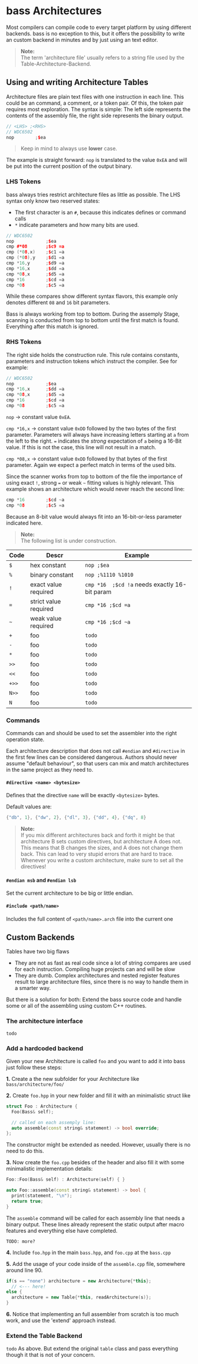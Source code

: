 # bass Architectures
Most compilers can compile code to every target platform by using different backends. bass is no exception to this, but it offers the possibility to write an custom backend in minutes and by just using an text editor.

> **Note:**<br/>
> The term 'architecture file' usually refers to a string file used by the Table-Architecture-Backend.

## Using and writing Architecture Tables
Architecture files are plain text files with one instruction in each line. This could be an command, a comment, or a token pair. 
Of this, the token pair requires most exploration. The syntax is simple: The left side represents the contents of the assembly file, the right side represents the binary output. 

```cpp
// <LHS> ;<RHS>
// WDC6502
nop        ;$ea
```
> Keep in mind to always use **lower** case.

The example is straight forward: `nop` is translated to the value `0xEA` and will be put into the current position of the output binary.

### LHS Tokens
bass always tries restrict architecture files as little as possible. The LHS syntax only know two reserved states:

* The first character is an `#`, because this indicates defines or command calls
* `*` indicate parameters and how many bits are used.

```cpp
// WDC6502
nop            ;$ea
cmp #*08       ;$c9 =a
cmp (*08,x)    ;$c1 =a
cmp (*08),y    ;$d1 =a
cmp *16,y      ;$d9 =a
cmp *16,x      ;$dd =a
cmp *08,x      ;$d5 =a
cmp *16        ;$cd =a
cmp *08        ;$c5 =a
```

While these compares show different syntax flavors, this example only denotes different `08` and `16` bit parameters.

Bass is always working from top to bottom. During the assemply Stage, scanning is conducted from top to bottom until the first match is found. Everything after this match is ignored. 


### RHS Tokens
The right side holds the construction rule. This rule contains constants, parameters and instruction tokens which instruct the compiler. See for example:

```cpp
// WDC6502
nop            ;$ea
cmp *16,x      ;$dd =a
cmp *08,x      ;$d5 =a
cmp *16        ;$cd =a
cmp *08        ;$c5 =a
```
`nop` -> constant value `0xEA`.

`cmp *16,x` -> constant value `0xDD` followed by the two bytes of the first parameter. Parameters will always have increasing letters starting at `a` from the left to the right. `=` indicates the *strong* expectation of `a` being a 16-Bit value. If this is not the case, this line will not result in a match.

`cmp *08,x` -> constant value `0xDD` followed by that bytes of the first parameter. Again we expect a perfect match in terms of the used bits.

Since the scanner works from top to bottom of the file the importance of using exact `!`, strong `=` or weak `~` fitting values is highly relevant. This example shows an architecture which would never reach the second line: 

```cpp
cmp *16        ;$cd ~a
cmp *08        ;$c5 =a
```
Because an 8-bit value would always fit into an 16-bit-or-less parameter indicated here.

> **Note:**<br>
> The following list is under construction.

Code | Descr | Example
--- | --- | ---
`$` | hex constant | `nop ;$ea`
`%` | binary constant | `nop ;%1110 %1010`
`!` | exact value required | `cmp *16  ;$cd !a` needs exactly 16-bit param
`=` | strict value required | `cmp *16 ;$cd =a`
`~` | weak value required | `cmp *16 ;$cd ~a`
`+` | foo | `todo`
`-` | foo | `todo`
`*` | foo | `todo`
`>>` | foo | `todo`
`<<` | foo | `todo`
`+>>` | foo | `todo`
`N>>` | foo | `todo`
`N` | foo | `todo`



### Commands
Commands can and should be used to set the assembler into the right operation state.

Each architecture description that does not call `#endian` and `#directive` in the first few lines can be considered dangerous. Authors should never assume "default behaviour", so that users can mix and match architectures in the same project as they need to.

#### `#directive <name> <bytesize>`
Defines that the directive `name` will be exactly `<bytesize>` bytes.

Default values are:
```cpp
{"db", 1}, {"dw", 2}, {"dl", 3}, {"dd", 4}, {"dq", 8}
```
> **Note:**<br/>
> If you mix different architectures back and forth it might be that architecture B sets custom directives, but architecture A does not. This means that B changes the sizes, and A does not change them back. This can lead to very stupid errors that are hard to trace. Whenever you write a custom architecture, make sure to set all the directives!

#### `#endian msb` and `#endian lsb`
Set the current architecture to be big or little endian.

#### `#include <path/name>`
Includes the full content of `<path/name>.arch` file into the current one

## Custom Backends
Tables have two big flaws

* They are not as fast as real code since a lot of string compares are used for each instruction. Compiling huge projects can and will be slow
* They are dumb. Complex architectures and nested register features result to large architecture files, since there is no way to handle them in a smarter way.

But there is a solution for both: Extend the bass source code and handle some or all of the assembling using custom C++ routines.

### The architecture interface
`todo`

### Add a hardcoded backend
Given your new Architecture is called `foo` and you want to add it into bass just follow these steps:

**1.** Create a the new subfolder for your Architecture like `bass/architecture/foo/`

**2.** Create `foo.hpp` in your new folder and fill it with an minimalistic struct like
```cpp
struct Foo : Architecture {
  Foo(Bass& self);

  // called on each assemply line:
  auto assemble(const string& statement) -> bool override;
};
```
The constructor might be extended as needed. However, usually there is no need to do this. 

**3.** Now create the `foo.cpp` besides of the header and also fill it with some minimalistic implementation details:
```cpp
Foo::Foo(Bass& self) : Architecture(self) { }

auto Foo::assemble(const string& statement) -> bool {
  print(statement, "\n");
  return true;
}
```
The `assemble` command will be called for each assembly line that needs a binary output. These lines already represent the static output after macro features and everything else have completed.

`TODO: more?`


**4.** Include `foo.hpp` in the main `bass.hpp`, and `foo.cpp` at the `bass.cpp`

**5.** Add the usage of your code inside of the `assemble.cpp` file, somewhere around line 90.
```cpp
if(s == "none") architecture = new Architecture{*this};
  // <--- here!
else {
  architecture = new Table{*this, readArchitecture(s)};
}
```

**6.** Notice that implementing an full assembler from scratch is too much work, and use the 'extend' approach instead.


### Extend the Table Backend
`todo` As above. But extend the original `table` class and pass everything though it that is not of your concern.
